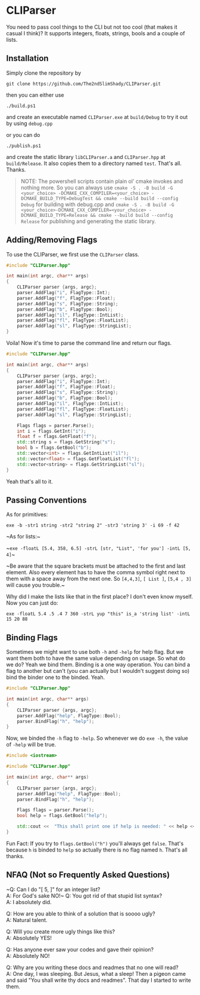 # CLIParser

You need to pass cool things to the CLI but not too cool (that makes it casual I think)? It supports integers, floats, strings, bools and a couple of lists.


## Installation

Simply clone the repository by

`git clone https://github.com/The2ndSlimShady/CLIParser.git`

then you can either use

`./build.ps1`

and create an executable named `CLIParser.exe` at `build/Debug` to try it out by using `debug.cpp`

or you can do

`./publish.ps1`

and create the static library `libCLIParser.a` and `CLIParser.hpp` at `build/Release`. It also copies them to a directory named `test`. That's all. Thanks.


> NOTE:
>   The powershell scripts contain plain ol' cmake invokes and nothing more. So you
>   can always use `cmake -S . -B build -G <your_choice> -DCMAKE_CXX_COMPILER=<your_choice> -DCMAKE_BUILD_TYPE=DebugTest && cmake --build build --config Debug`
>   for building with debug.cpp and `cmake -S . -B build -G <your_choice>-DCMAKE_CXX_COMPILER=<your_choice> -DCMAKE_BUILD_TYPE=Release && cmake --build build --config Release`
>   for publishing and generating the static library.


## Adding/Removing Flags

To use the CLIParser, we first use the `CLIParser` class.

```cpp
#include "CLIParser.hpp"

int main(int argc, char** args)
{
	CLIParser parser {args, argc};
	parser.AddFlag("i", FlagType::Int);
	parser.AddFlag("f", FlagType::Float);
	parser.AddFlag("s", FlagType::String);
	parser.AddFlag("b", FlagType::Bool);
	parser.AddFlag("il", FlagType::IntList);
	parser.AddFlag("fl", FlagType::FloatList);
	parser.AddFlag("sl", FlagType::StringList);
}
```

Voila! Now it's time to parse the command line and return our flags.

```cpp
#include "CLIParser.hpp"

int main(int argc, char** args)
{
	CLIParser parser {args, argc};
	parser.AddFlag("i", FlagType::Int);
	parser.AddFlag("f", FlagType::Float);
	parser.AddFlag("s", FlagType::String);
	parser.AddFlag("b", FlagType::Bool);
	parser.AddFlag("il", FlagType::IntList);
	parser.AddFlag("fl", FlagType::FloatList);
	parser.AddFlag("sl", FlagType::StringList);

	Flags flags = parser.Parse();
	int i = flags.GetInt("i");
	float f = flags.GetFloat("f");
	std::string s = flags.GetString("s");
	bool b = flags.GetBool("b");
	std::vector<int> = flags.GetIntList("il");
	std::vector<float> = flags.GetFloatList("fl");
	std::vector<string> = flags.GetStringList("sl");
}

```

Yeah that's all to it.

  
## Passing Conventions

As for primitives:

`exe -b -str1 string -str2 "string 2" -str3 'string 3' -i 69 -f 42`

~As for lists:~

~`exe -floatL [5.4, 358, 6.5] -strL [str, "List", 'for you'] -intL [5, 4]`~

~Be aware that the square brackets must be attached to the first and last element. Also every element has to have the comma symbol right next to them with a space away from the next one.
So `[4,4,3]`, `[ List ]`, `[5,4 , 3]` will cause you trouble.~

Why did I make the lists like that in the first place? I don't even know myself. Now you can just do:

`exe -floatL 5.4 .5 .4 7 360 -strL yup "this" is_a 'string list' -intL 15 20 88`


## Binding Flags

Sometimes we might want to use both `-h` and `-help` for help flag. But we want them both to have the same value depending on usage. So what do we do? Yeah we bind them.
Binding is a one way operation. You can bind a flag to another but can't (you can actually but I wouldn't suggest doing so) bind the binder one to the binded. Yeah.

```cpp
#include "CLIParser.hpp"

int main(int argc, char** args)
{
	CLIParser parser {args, argc};
	parser.AddFlag("help", FlagType::Bool);
	parser.BindFlag("h", "help");
}
```

Now, we binded the `-h` flag to `-help`. So whenever we do `exe -h`, the value of `-help` will be true.

```cpp
#include <iostream>

#include "CLIParser.hpp"

int main(int argc, char** args)
{
	CLIParser parser {args, argc};
	parser.AddFlag("help", FlagType::Bool);
	parser.BindFlag("h", "help");

	Flags flags = parser.Parse();
	bool help = flags.GetBool("help");

	std::cout <<  "This shall print one if help is needed: " << help << '\n';
}
```

Fun Fact: If you try to `flags.GetBool("h")` you'll always get `false`. That's because `h` is binded to `help` so actually there is no flag named `h`. That's all thanks.


## NFAQ (Not so Frequently Asked Questions)

~Q: Can I do "[ 5, ]" for an integer list?\
A: For God's sake NO!~
Q: You got rid of that stupid list syntax? \
A: I absolutely did.

Q: How are you able to think of a solution that is soooo ugly?\
A: Natural talent.

Q: Will you create more ugly things like this?\
A: Absolutely YES!

Q: Has anyone ever saw your  codes and gave their opinion?\
A: Absolutely NO!

Q: Why are you writing these docs and readmes that no one will read?\
A: One day, I was sleeping. But Jesus, what a sleep! Then a pigeon came and said "You shall write thy docs and readmes". That day I started to write them.
